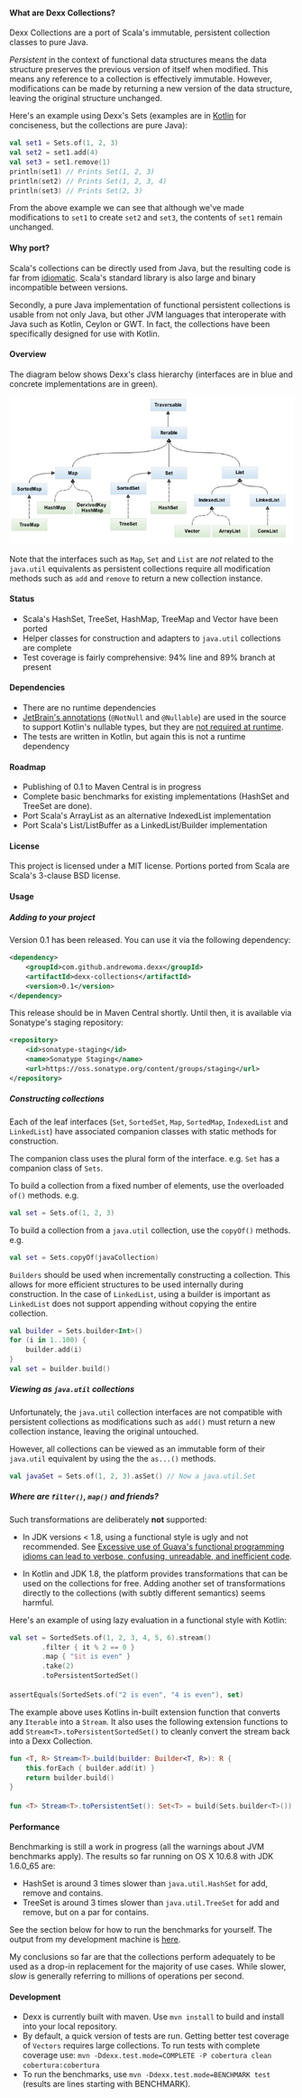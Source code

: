 #### What are Dexx Collections?

Dexx Collections are a port of Scala's immutable, persistent collection classes to pure Java.

_Persistent_ in the context of functional data structures means the data structure preserves the previous version of itself when modified. This means any reference to a collection is effectively immutable. However, modifications can be made by returning a new version of the data structure, leaving the original structure unchanged.

Here's an example using Dexx's Sets (examples are in [Kotlin](http://kotlin.jetbrains.org/) for conciseness, but the collections are pure Java):
```kotlin
val set1 = Sets.of(1, 2, 3)
val set2 = set1.add(4)
val set3 = set1.remove(1)
println(set1) // Prints Set(1, 2, 3)
println(set2) // Prints Set(1, 2, 3, 4)
println(set3) // Prints Set(2, 3)
```

From the above example we can see that although we've made modifications to `set1` to create `set2` and `set3`, the contents of `set1` remain unchanged.

#### Why port?

Scala's collections can be directly used from Java, but the resulting code is far from [idiomatic](http://stackoverflow.com/questions/6578615/how-to-use-scala-collection-immutable-list-in-a-java-code). Scala's standard library is also large and binary incompatible between versions.

Secondly, a pure Java implementation of functional persistent collections is usable from not only Java, but other JVM languages that interoperate with Java such as Kotlin, Ceylon or GWT. In fact, the collections have been specifically designed for use with Kotlin.

#### Overview

The diagram below shows Dexx's class hierarchy (interfaces are in blue and concrete implementations are in green).

![Dexx Collections Overview](/docs/dexxcollections.png "Dexx Collections Overview")

Note that the interfaces such as `Map`, `Set` and `List` are *not* related to the `java.util` equivalents as persistent collections require all modification methods such as `add` and `remove` to return a new collection instance.

#### Status
* Scala's HashSet, TreeSet, HashMap, TreeMap and Vector have been ported
* Helper classes for construction and adapters to `java.util` collections are complete
* Test coverage is fairly comprehensive: 94% line and 89% branch at present

#### Dependencies
* There are no runtime dependencies
* [JetBrain's annotations](https://www.jetbrains.com/idea/documentation/howto.html) (`@NotNull` and `@Nullable`) are used in the source to support Kotlin's nullable types, but they are [not required at runtime](http://stackoverflow.com/questions/3567413/why-doesnt-a-missing-annotation-cause-a-classnotfoundexception-at-runtime).
* The tests are written in Kotlin, but again this is not a runtime dependency

#### Roadmap
* Publishing of 0.1 to Maven Central is in progress
* Complete basic benchmarks for existing implementations (HashSet and TreeSet are done).
* Port Scala's ArrayList as an alternative IndexedList implementation
* Port Scala's List/ListBuffer as a LinkedList/Builder implementation

#### License
This project is licensed under a MIT license. Portions ported from Scala are Scala's 3-clause BSD license.

#### Usage

##### Adding to your project
Version 0.1 has been released. You can use it via the following dependency:
```xml
<dependency>
    <groupId>com.github.andrewoma.dexx</groupId>
    <artifactId>dexx-collections</artifactId>
    <version>0.1</version>
</dependency>
```
This release should be in Maven Central shortly. Until then, it is available via Sonatype's staging repository:
```xml
<repository>
    <id>sonatype-staging</id>
    <name>Sonatype Staging</name>
    <url>https://oss.sonatype.org/content/groups/staging</url>
</repository>
```

##### Constructing collections

Each of the leaf interfaces (`Set`, `SortedSet`, `Map`, `SortedMap`, `IndexedList` and `LinkedList`) have
associated companion classes with static methods for construction.

The companion class uses the plural form of the interface. e.g. `Set` has a companion class of `Sets`.

To build a collection from a fixed number of elements, use the overloaded `of()` methods. e.g.
```kotlin
val set = Sets.of(1, 2, 3)
```
To build a collection from a `java.util` collection, use the `copyOf()` methods. e.g.
```kotlin
val set = Sets.copyOf(javaCollection)
```
`Builders` should be used when incrementally constructing a collection. This allows for more efficient structures
to be used internally during construction. In the case of `LinkedList`, using a builder is important as `LinkedList` does not support appending without copying the entire collection.
```kotlin
val builder = Sets.builder<Int>()
for (i in 1..100) {
    builder.add(i)
}
val set = builder.build()
```
##### Viewing as `java.util` collections

Unfortunately, the `java.util` collection interfaces are not compatible with persistent collections as
modifications such as `add()` must return a new collection instance, leaving the original untouched.

However, all collections can be viewed as an immutable form of their `java.util` equivalent by using the
the `as...()` methods.
```kotlin
val javaSet = Sets.of(1, 2, 3).asSet() // Now a java.util.Set
```
##### Where are `filter()`, `map()` and friends?

Such transformations are deliberately <b>not</b> supported:

* In JDK versions < 1.8, using a functional style is ugly and not recommended.
  See [Excessive use of Guava's functional programming idioms can lead to verbose, confusing, unreadable, and inefficient code](http://code.google.com/p/guava-libraries/wiki/FunctionalExplained).

* In Kotlin and JDK 1.8, the platform provides transformations that can be used on the collections for free.
  Adding another set of transformations directly to the collections (with subtly different semantics) seems harmful.

Here's an example of using lazy evaluation in a functional style with Kotlin:

```kotlin
val set = SortedSets.of(1, 2, 3, 4, 5, 6).stream()
        .filter { it % 2 == 0 }
        .map { "$it is even" }
        .take(2)
        .toPersistentSortedSet()

assertEquals(SortedSets.of("2 is even", "4 is even"), set)
```
The example above uses Kotlins in-built extension function that converts any `Iterable` into a `Stream`.
It also uses the following extension functions to add `Stream<T>.toPersistentSortedSet()` to cleanly convert the stream
back into a Dexx Collection.

```kotlin
fun <T, R> Stream<T>.build(builder: Builder<T, R>): R {
    this.forEach { builder.add(it) }
    return builder.build()
}

fun <T> Stream<T>.toPersistentSet(): Set<T> = build(Sets.builder<T>())
```

#### Performance

Benchmarking is still a work in progress (all the warnings about JVM benchmarks apply). The results so far
running on OS X 10.6.8 with JDK 1.6.0_65 are:
* HashSet is around 3 times slower than `java.util.HashSet` for add, remove and contains.
* TreeSet is around 3 times slower than `java.util.TreeSet` for add and remove, but on a par for contains.

See the section below for how to run the benchmarks for yourself. The output from my development machine
is [here](/docs/benchmarks.txt).

My conclusions so far are that the collections perform adequately to be used as a drop-in replacement
for the majority of use cases. While slower, _slow_ is generally referring to millions of operations per second.

#### Development
* Dexx is currently built with maven. Use `mvn install` to build and install into your local repository.
* By default, a quick version of tests are run. Getting better test coverage of `Vectors` requires large
  collections. To run tests with complete coverage use: `mvn -Ddexx.test.mode=COMPLETE -P cobertura clean cobertura:cobertura`
* To run the benchmarks, use `mvn -Ddexx.test.mode=BENCHMARK test` (results are lines starting with BENCHMARK).
